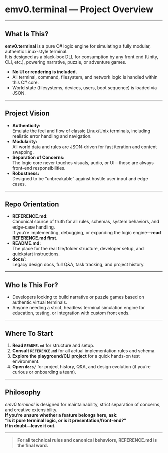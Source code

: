 # emv0.terminal — Project Overview

---

## What Is This?

**emv0.terminal** is a pure C# logic engine for simulating a fully modular, authentic Linux-style terminal.  
It is designed as a black-box DLL for consumption by any front end (Unity, CLI, etc.), powering narrative, puzzle, or adventure games.

- **No UI or rendering is included.**
- All terminal, command, filesystem, and network logic is handled within this C# core.
- World state (filesystems, devices, users, boot sequence) is loaded via JSON.

---

## Project Vision

- **Authenticity:**  
  Emulate the feel and flow of classic Linux/Unix terminals, including realistic error handling and navigation.
- **Modularity:**  
  All world data and rules are JSON-driven for fast iteration and content swapping.
- **Separation of Concerns:**  
  The logic core never touches visuals, audio, or UI—those are always front-end responsibilities.
- **Robustness:**  
  Designed to be “unbreakable” against hostile user input and edge cases.

---

## Repo Orientation

- **REFERENCE.md:**  
  Canonical source of truth for all rules, schemas, system behaviors, and edge-case handling.  
  If you’re implementing, debugging, or expanding the logic engine—**read REFERENCE.md first.**
- **README.md:**  
  The place for the real file/folder structure, developer setup, and quickstart instructions.
- **docs/**:  
  Legacy design docs, full Q&A, task tracking, and project history.

---

## Who Is This For?

- Developers looking to build narrative or puzzle games based on authentic virtual terminals.
- Anyone needing a strict, headless terminal simulation engine for education, testing, or integration with custom front ends.

---

## Where To Start

1. **Read `README.md`** for structure and setup.
2. **Consult `REFERENCE.md`** for all actual implementation rules and schema.
3. **Explore the playground/CLI project** for a quick hands-on test environment.
4. **Open `docs/`** for project history, Q&A, and design evolution (if you’re curious or onboarding a team).

---

## Philosophy

*emv0.terminal* is designed for maintainability, strict separation of concerns, and creative extensibility.  
**If you’re unsure whether a feature belongs here, ask:  
“Is it pure terminal logic, or is it presentation/front-end?”  
If in doubt—leave it out.**

---

> **For all technical rules and canonical behaviors, REFERENCE.md is the final word.**
